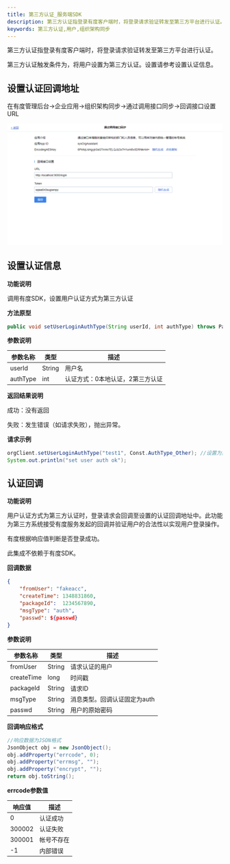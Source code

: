 ```yaml
---
title: 第三方认证_服务端SDK
description: 第三方认证指登录有度客户端时，将登录请求验证转发至第三方平台进行认证。第三方认证触发条件为，将用户设置为第三方认证。设置请参考设置认证信息。
keywords: 第三方认证,用户,组织架构同步
---
```


第三方认证指登录有度客户端时，将登录请求验证转发至第三方平台进行认证。

第三方认证触发条件为，将用户设置为第三方认证。设置请参考设置认证信息。


## 设置认证回调地址

在有度管理后台->企业应用->组织架构同步->通过调用接口同步->回调接口设置URL

![1565858908011](res/b01_00042/1565858908011.png)

## 设置认证信息

**功能说明**

调用有度SDK，设置用户认证方式为第三方认证

**方法原型**

```java
public void setUserLoginAuthType(String userId, int authType) throws ParamParserException, AESCryptoException, HttpRequestException;
```

**参数说明**

| 参数名称 | 类型   | 描述                             |
| -------- | ------ | -------------------------------- |
| userId   | String | 用户名                           |
| authType | int    | 认证方式：0本地认证，2第三方认证 |

**返回结果说明**

成功：没有返回

失败：发生错误（如请求失败），抛出异常。

**请求示例**

```java
orgClient.setUserLoginAuthType("test1", Const.AuthType_Other); //设置为第三方认证方式
System.out.println("set user auth ok");
```

## 认证回调

**功能说明**

用户认证方式为第三方认证时，登录请求会回调至设置的认证回调地址中。此功能为第三方系统接受有度服务发起的回调并验证用户的合法性以实现用户登录操作。

有度根据响应值判断是否登录成功。

此集成不依赖于有度SDK。

**回调数据**

```json
{
    "fromUser": "fakeacc",
    "createTime": 1348831860,
    "packageId":  1234567890,
    "msgType": "auth",
    "passwd": ${passwd}
}
```

**参数说明**

| 参数名称   | 类型   | 描述                         |
| ---------- | ------ | ---------------------------- |
| fromUser   | String | 请求认证的用户               |
| createTime | long   | 时间戳                       |
| packageId  | String | 请求ID                       |
| msgType    | String | 消息类型。回调认证固定为auth |
| passwd     | String | 用户的原始密码               |

**回调响应格式**

```java
//响应数据为JSON格式
JsonObject obj = new JsonObject();
obj.addProperty("errcode", 0);
obj.addProperty("errmsg", "");
obj.addProperty("encrypt", "");
return obj.toString();
```

**errcode参数值**

| 响应值 | 描述       |
| ------ | ---------- |
| 0      | 认证成功   |
| 300002 | 认证失败   |
| 300001 | 帐号不存在 |
| -1     | 内部错误   |